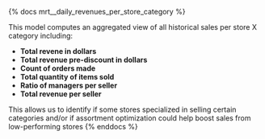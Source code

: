 {% docs mrt__daily_revenues_per_store_category %}

This model computes an aggregated view of all historical sales per store X category
including:
- **Total revene in dollars**
- **Total revenue pre-discount in dollars**
- **Count of orders made** 
- **Total quantity of items sold**
- **Ratio of managers per seller** 
- **Total revenue per seller**

This allows us to identify if some stores specialized in selling certain categories and/or if assortment optimization could help boost sales from low-performing stores
{% enddocs %}